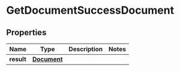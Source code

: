
# GetDocumentSuccessDocument

## Properties
Name | Type | Description | Notes
------------ | ------------- | ------------- | -------------
**result** | [**Document**](Document.md) |  | 




